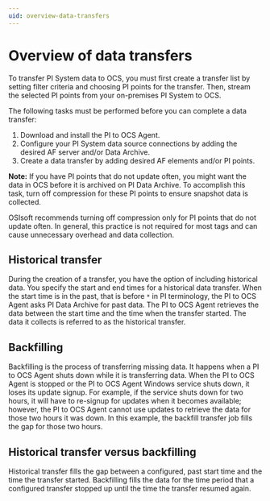 ```yaml
---
uid: overview-data-transfers
---
```


# Overview of data transfers

To transfer PI System data to OCS, you must first create a transfer list by setting filter criteria and choosing PI points for the transfer. Then, stream the selected PI points from your on-premises PI System to OCS.

The following tasks must be performed before you can complete a data transfer:

1. Download and install the PI to OCS Agent.
2. Configure your PI System data source connections by adding the desired AF server and/or Data Archive.
3. Create a data transfer by adding desired AF elements and/or PI points.

**Note:** If you have PI points that do not update often, you might want the data in OCS before it is archived on PI Data Archive. To accomplish this task, turn off compression for these PI points to ensure snapshot data is collected.  

OSIsoft recommends turning off compression only for PI points that do not update often. In general, this practice is not required for most tags and can cause unnecessary overhead and data collection.

## Historical transfer

During the creation of a transfer, you have the option of including historical data. You specify the start and end times for a historical data transfer. When the start time is in the past, that is before `*` in PI terminology, the PI to OCS Agent asks PI Data Archive for past data. The PI to OCS Agent retrieves the data between the start time and the time when the transfer started. The data it collects is referred to as the historical transfer.

## Backfilling

Backfilling is the process of transferring missing data. It happens when a PI to OCS Agent shuts down while it is transferring data. When the PI to OCS Agent is stopped or the PI to OCS Agent Windows service shuts down, it loses its update signup. For example, if the service shuts down for two hours, it will have to re-signup for updates when it becomes available; however, the PI to OCS Agent cannot use updates to retrieve the data for those two hours it was down. In this example, the backfill transfer job fills the gap for those two hours.

## Historical transfer versus backfilling

Historical transfer fills the gap between a configured, past start time and the time the transfer started. Backfilling fills the data for the time period that a configured transfer stopped up until the time the transfer resumed again.
